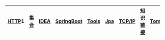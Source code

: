#### 

| [HTTP](/chapter1/http.md)1 | [**集合**](/chapter1/ji-he.md) | [**IDEA**](/chapter1/idea.md) | [**SpringBoot**](/chapter1/springboot.md) | [**Tools**](/chapter1/tools.md) | [**Jpa**](/chapter1/jpa.md) | [TCP/IP](/chapter1/tcpip.md) | [**知识链接**](/chapter1/zhi-shi-lian-jie.md) | [**Tomcat**](/chapter1/tomcat.md) | [**QITA**](/chapter1/qita.md) |
| :--- | :--- | :--- | :--- | :--- | :--- | :--- | :--- | :--- | :--- |




